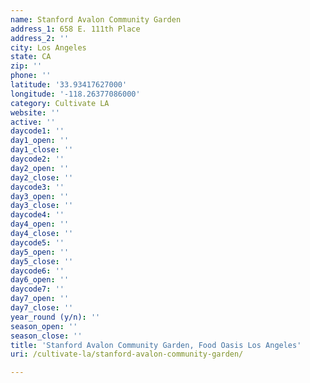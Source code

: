 ```yaml
---
name: Stanford Avalon Community Garden
address_1: 658 E. 111th Place
address_2: ''
city: Los Angeles
state: CA
zip: ''
phone: ''
latitude: '33.93417627000'
longitude: '-118.26377086000'
category: Cultivate LA
website: ''
active: ''
daycode1: ''
day1_open: ''
day1_close: ''
daycode2: ''
day2_open: ''
day2_close: ''
daycode3: ''
day3_open: ''
day3_close: ''
daycode4: ''
day4_open: ''
day4_close: ''
daycode5: ''
day5_open: ''
day5_close: ''
daycode6: ''
day6_open: ''
daycode7: ''
day7_open: ''
day7_close: ''
year_round (y/n): ''
season_open: ''
season_close: ''
title: 'Stanford Avalon Community Garden, Food Oasis Los Angeles'
uri: /cultivate-la/stanford-avalon-community-garden/

---
```

